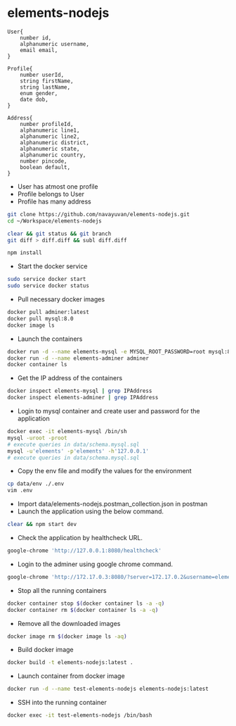# elements-nodejs

    User{
    	number id,
    	alphanumeric username,
    	email email,
    }

    Profile{
    	number userId,
    	string firstName,
    	string lastName,
    	enum gender,
    	date dob,
    }

    Address{
    	number profileId,
    	alphanumeric line1,
    	alphanumeric line2,
    	alphanumeric district,
    	alphanumeric state,
    	alphanumeric country,
    	number pincode,
    	boolean default,
    }

 - User has atmost one profile 
 - Profile belongs to User 
 - Profile has many address

```sh
git clone https://github.com/navayuvan/elements-nodejs.git
cd ~/Workspace/elements-nodejs

clear && git status && git branch
git diff > diff.diff && subl diff.diff

npm install
```
- Start the docker service
```sh
sudo service docker start
sudo service docker status
```
- Pull necessary docker images
```sh
docker pull adminer:latest
docker pull mysql:8.0
docker image ls
```
- Launch the containers
```sh
docker run -d --name elements-mysql -e MYSQL_ROOT_PASSWORD=root mysql:8.0
docker run -d --name elements-adminer adminer
docker container ls
```
- Get the IP address of the containers
```sh
docker inspect elements-mysql | grep IPAddress
docker inspect elements-adminer | grep IPAddress
```
- Login to mysql container and create user and password for the application
```sh
docker exec -it elements-mysql /bin/sh
mysql -uroot -proot
# execute queries in data/schema.mysql.sql
mysql -u'elements' -p'elements' -h'127.0.0.1'
# execute queries in data/schema.mysql.sql
```
- Copy the env file and modify the values for the environment
```sh
cp data/env ./.env
vim .env
```
- Import data/elements-nodejs.postman_collection.json in postman
- Launch the application using the below command.
```sh
clear && npm start dev
```
- Check the application by healthcheck URL.
```sh
google-chrome 'http://127.0.0.1:8080/healthcheck'
```
- Login to the adminer using google chrome command.
```sh
google-chrome 'http://172.17.0.3:8080/?server=172.17.0.2&username=elements&db=elements&sql='
```
- Stop all the running containers
```sh
docker container stop $(docker container ls -a -q)
docker container rm $(docker container ls -a -q)
```
- Remove all the downloaded images
```sh
docker image rm $(docker image ls -aq)
```
- Build docker image
```sh
docker build -t elements-nodejs:latest .
```
- Launch container from docker image
```sh
docker run -d --name test-elements-nodejs elements-nodejs:latest
```
- SSH into the running container
```sh
docker exec -it test-elements-nodejs /bin/bash
```